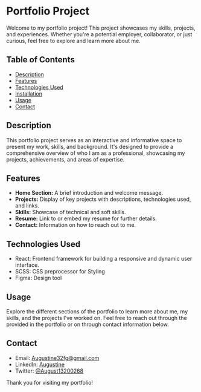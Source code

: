 # Portfolio Project

Welcome to my portfolio project! This project showcases my skills, projects, and experiences. Whether you're a potential employer, collaborator, or just curious, feel free to explore and learn more about me.

## Table of Contents

- [Description](#description)
- [Features](#usage)
- [Technologies Used](#technologies-used)
- [Installation](#installation)
- [Usage](#usage)
- [Contact](#contact)

## Description

This portfolio project serves as an interactive and informative space to present my work, skills, and background. It's designed to provide a comprehensive overview of who I am as a professional, showcasing my projects, achievements, and areas of expertise.

## Features

- **Home Section:** A brief introduction and welcome message.
- **Projects:** Display of key projects with descriptions, technologies used, and links.
- **Skills:** Showcase of technical and soft skills.
- **Resume:** Link to or embed my resume for further details.
- **Contact:** Information on how to reach out to me.

## Technologies Used

- React: Frontend framework for building a responsive and dynamic user interface.
- SCSS: CSS preprocessor for Styling
- Figma: Design tool

## Usage

Explore the different sections of the portfolio to learn more about me, my skills, and the projects I've worked on. Feel free to reach out through the provided in the portfolio or on through contact information below.

## Contact

- Email: Augustine32fg@gmail.com
- LinkedIn: [Augustine](https://www.linkedin.com/in/alpha-augustine)
- Twitter: [@August13200268](https://twitter.com/August13200296)

Thank you for visiting my portfolio!
